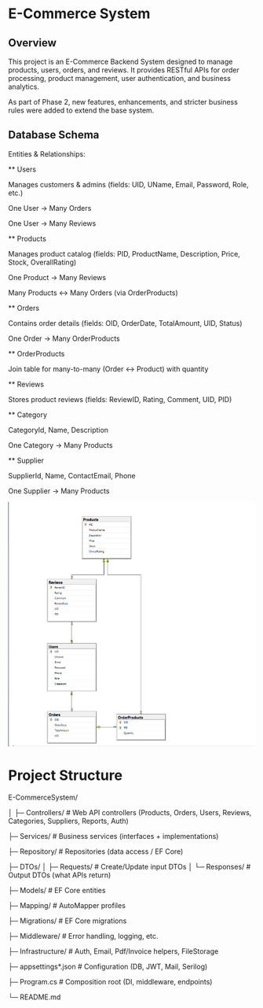 ﻿# E-Commerce System

## Overview

This project is an E-Commerce Backend System designed to manage products, users, orders, and reviews.
It provides RESTful APIs for order processing, product management, user authentication, and business analytics.

As part of Phase 2, new features, enhancements, and stricter business rules were added to extend the base system.


## Database Schema

Entities & Relationships:

** Users

Manages customers & admins (fields: UID, UName, Email, Password, Role, etc.)

One User → Many Orders

One User → Many Reviews

** Products

Manages product catalog (fields: PID, ProductName, Description, Price, Stock, OverallRating)

One Product → Many Reviews

Many Products ↔ Many Orders (via OrderProducts)

** Orders

Contains order details (fields: OID, OrderDate, TotalAmount, UID, Status)

One Order → Many OrderProducts

** OrderProducts

Join table for many-to-many (Order ↔ Product) with quantity

** Reviews

Stores product reviews (fields: ReviewID, Rating, Comment, UID, PID)


** Category

CategoryId, Name, Description

One Category → Many Products


** Supplier

SupplierId, Name, ContactEmail, Phone

One Supplier → Many Products

![](1.png)


# Project Structure

E-CommerceSystem/

│
├─ Controllers/             # Web API controllers (Products, Orders, Users, Reviews, Categories, Suppliers, Reports, Auth)

├─ Services/                # Business services (interfaces + implementations)

├─ Repository/              # Repositories (data access / EF Core)

├─ DTOs/
│  ├─ Requests/             # Create/Update input DTOs
│  └─ Responses/            # Output DTOs (what APIs return)

├─ Models/                  # EF Core entities

├─ Mapping/                 # AutoMapper profiles

├─ Migrations/              # EF Core migrations

├─ Middleware/              # Error handling, logging, etc.

├─ Infrastructure/          # Auth, Email, Pdf/Invoice helpers, FileStorage

├─ appsettings*.json        # Configuration (DB, JWT, Mail, Serilog)

├─ Program.cs               # Composition root (DI, middleware, endpoints)

└─ README.md




